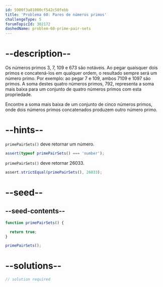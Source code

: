 ```yaml
---
id: 5900f3a81000cf542c50febb
title: 'Problema 60: Pares de números primos'
challengeType: 5
forumTopicId: 302172
dashedName: problem-60-prime-pair-sets
---
```


# --description--

Os números primos 3, 7, 109 e 673 são notáveis. Ao pegar quaisquer dois primos e concatená-los em qualquer ordem, o resultado sempre será um número primo. Por exemplo: ao pegar 7 e 109, ambos 7109 e 1097 são primos. A soma destes quatro números primos, 792, representa a soma mais baixa para um conjunto de quatro números primos com esta propriedade.

Encontre a soma mais baixa de um conjunto de cinco números primos, onde dois números primos concatenados produzem outro número primo.

# --hints--

`primePairSets()` deve retornar um número.

```js
assert(typeof primePairSets() === 'number');
```

`primePairSets()` deve retornar 26033.

```js
assert.strictEqual(primePairSets(), 26033);
```

# --seed--

## --seed-contents--

```js
function primePairSets() {

  return true;
}

primePairSets();
```

# --solutions--

```js
// solution required
```
